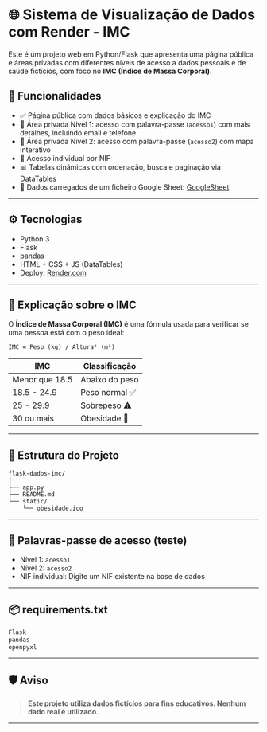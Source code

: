 # 🌐 Sistema de Visualização de Dados com Render - IMC

Este é um projeto web em Python/Flask que apresenta uma página pública e áreas privadas com diferentes níveis de acesso a dados pessoais e de saúde fictícios, com foco no **IMC (Índice de Massa Corporal)**.

## 📌 Funcionalidades

- ✅ Página pública com dados básicos e explicação do IMC
- 🔐 Área privada Nível 1: acesso com palavra-passe (`acesso1`) com mais detalhes, incluindo email e telefone
- 🔐 Área privada Nível 2: acesso com palavra-passe (`acesso2`) com mapa interativo
- 🔑 Acesso individual por NIF
- 📊 Tabelas dinâmicas com ordenação, busca e paginação via DataTables
- 📁 Dados carregados de um ficheiro Google Sheet: [GoogleSheet](https://docs.google.com/spreadsheets/d/1QPioUWqLQ0v5HZ4An0exK52sNCOSIyiDsxpMgM0cKxA/edit?gid=940413956#gid=940413956)

---

## ⚙️ Tecnologias

- Python 3
- Flask
- pandas
- HTML + CSS + JS (DataTables)
- Deploy: [Render.com](https://mads-grupo-4-visualiza-o-dados-render-imc.onrender.com)

---

## 🧮 Explicação sobre o IMC

O **Índice de Massa Corporal (IMC)** é uma fórmula usada para verificar se uma pessoa está com o peso ideal:

```
IMC = Peso (kg) / Altura² (m²)
```

| IMC           | Classificação       |
|---------------|---------------------|
| Menor que 18.5| Abaixo do peso      |
| 18.5 - 24.9   | Peso normal ✅       |
| 25 - 29.9     | Sobrepeso ⚠️        |
| 30 ou mais    | Obesidade 🚨        |

---

## 📁 Estrutura do Projeto

```
flask-dados-imc/
│
├── app.py                  
├── README.md               
└── static/
    └── obesidade.ico
```

---

## 🔐 Palavras-passe de acesso (teste)

- Nível 1: `acesso1`
- Nível 2: `acesso2`
- NIF individual: Digite um NIF existente na base de dados

---

## 📦 requirements.txt

```txt
Flask
pandas
openpyxl
```

---

## 🛡️ Aviso

> **Este projeto utiliza dados fictícios para fins educativos. Nenhum dado real é utilizado.**

---
